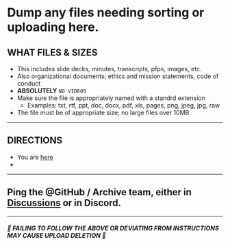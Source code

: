 # Dump any files needing sorting or uploading here.

## WHAT FILES & SIZES
- This includes slide decks, minutes, transcripts, pfps, images, etc.
- Also organizational documents; ethics and mission statements, code of conduct
- **ABSOLUTELY** `NO VIDEOS`
- Make sure the file is appropriately named with a standrd extension
  - Examples: txt, rtf, ppt, doc, docx, pdf, xls, pages, png, jpeg, jpg, raw
- The file must be of appropriate size; no large files over 10MB

---

## DIRECTIONS
- You are [here](https://github.com/DRep-Collective/Landing/edit/main/docs/dump/INSTRUCTIONS.md)
- 

---

## Ping the @GitHub / Archive team, either in [Discussions](https://github.com/DRep-Collective/Landing/discussions) or in Discord.

---

##### 🛑 FAILING TO FOLLOW THE ABOVE OR DEVIATING FROM INSTRUCTIONS MAY CAUSE UPLOAD DELETION 🛑
